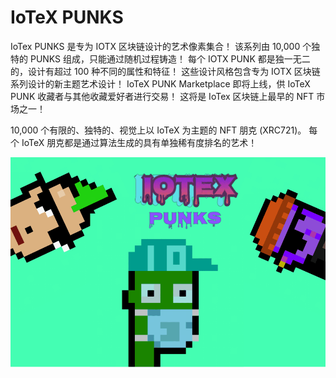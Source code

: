 # IoTeX PUNKS

IoTex PUNKS 是专为 IOTX 区块链设计的艺术像素集合！ 该系列由 10,000 个独特的 PUNKS 组成，只能通过随机过程铸造！
每个 IOTX PUNK 都是独一无二的，设计有超过 100 种不同的属性和特征！ 这些设计风格包含专为 IOTX 区块链系列设计的新主题艺术设计！
IoTeX PUNK Marketplace 即将上线，供 IoTeX PUNK 收藏者与其他收藏爱好者进行交易！ 这将是 IoTex 区块链上最早的 NFT 市场之一！

10,000 个有限的、独特的、视觉上以 IoTeX 为主题的 NFT 朋克 (XRC721)。 每个 IoTeX 朋克都是通过算法生成的具有单独稀有度排名的艺术！

![iotexpunks-dapp-collectibles-iotex-image1_c46b4ea20c63aec0c474a1182fd9f699](iotexpunks-dapp-collectibles-iotex-image1_c46b4ea20c63aec0c474a1182fd9f699.png)
